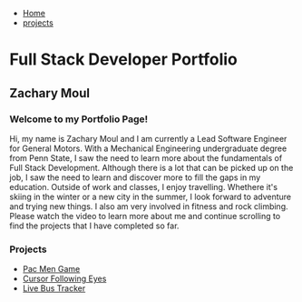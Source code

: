 <link href="https://cdn.jsdelivr.net/npm/bootstrap@5.1.3/dist/css/bootstrap.min.css" rel="stylesheet" integrity="sha384-1BmE4kWBq78iYhFldvKuhfTAU6auU8tT94WrHftjDbrCEXSU1oBoqyl2QvZ6jIW3" crossorigin="anonymous">

<nav class="navbar navbar-expand-lg navbar-light bg-light">
  <div class="container-fluid">
      <ul class="navbar-nav">
        <li class="nav-item">
          <a class="nav-link active" aria-current="page" href="README">Home</a>
        </li>
        <li class="nav-item">
          <a class="nav-link" href="/projects/">projects</a>
        </li>
      </ul>
    </div>
</nav>



# Full Stack Developer Portfolio
## Zachary Moul 
### Welcome to my Portfolio Page!
Hi, my name is Zachary Moul and I am currently a Lead Software Engineer for General Motors.  With a Mechanical Engineering undergraduate degree from Penn State, I saw the need to learn more about the fundamentals of Full Stack Development.  Although there is a lot that can be picked up on the job, I saw the need to learn and discover more to fill the gaps in my education.  Outside of work and classes, I enjoy travelling.  Whethere it's skiing in the winter or a new city in the summer, I look forward to adventure and trying new things.  I also am very involved in fitness and rock climbing.  Please watch the video to learn more about me and continue scrolling to find the projects that I have completed so far. 

### Projects
- <a href="https://zkm5022.github.io/pac"> Pac Men Game</a>
- <a href="eyes"> Cursor Following Eyes</a>
- <a href="https://zkm5022.github.io/bus/README.md"> Live Bus Tracker</a>

